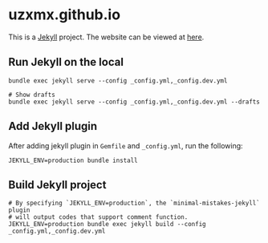 # uzxmx.github.io

This is a [Jekyll](https://jekyllrb.com/) project. The website can be viewed at
[here](https://uzxmx.github.io/).

## Run Jekyll on the local

```
bundle exec jekyll serve --config _config.yml,_config.dev.yml

# Show drafts
bundle exec jekyll serve --config _config.yml,_config.dev.yml --drafts
```

## Add Jekyll plugin

After adding jekyll plugin in `Gemfile` and `_config.yml`, run the following:

```
JEKYLL_ENV=production bundle install
```

## Build Jekyll project

```
# By specifying `JEKYLL_ENV=production`, the `minimal-mistakes-jekyll` plugin
# will output codes that support comment function.
JEKYLL_ENV=production bundle exec jekyll build --config _config.yml,_config.dev.yml
```
